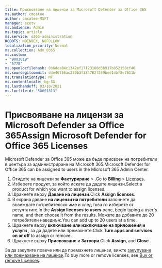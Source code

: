```yaml
---
title: Присвояване на лицензи за Microsoft Defender за Office 365
ms.author: cmcatee
author: cmcatee-MSFT
manager: scotv
ms.audience: Admin
ms.topic: article
ms.service: o365-administration
ROBOTS: NOINDEX, NOFOLLOW
localization_priority: Normal
ms.collection: Adm_O365
ms.custom:
- "9003019"
- "5778"
ms.openlocfilehash: 0b6dea84c1342ef17f23180d3b917b052158cf46
ms.sourcegitcommit: dde46756ac370b3f384702f259bed1dbf8e7611b
ms.translationtype: MT
ms.contentlocale: bg-BG
ms.lasthandoff: 03/10/2021
ms.locfileid: "50601813"
---
```

# <a name="assign-microsoft-defender-for-office-365-licenses"></a><span data-ttu-id="f2abc-102">Присвояване на лицензи за Microsoft Defender за Office 365</span><span class="sxs-lookup"><span data-stu-id="f2abc-102">Assign Microsoft Defender for Office 365 Licenses</span></span>

<span data-ttu-id="f2abc-103">Microsoft Defender за Office 365 може да бъде присвоен на потребители в центъра за администриране на Microsoft 365.</span><span class="sxs-lookup"><span data-stu-id="f2abc-103">Microsoft Defender for Office 365 can be assigned to users in the Microsoft 365 Admin Center.</span></span>

1. <span data-ttu-id="f2abc-104">Отидете на лицензи за **Фактуриране**  >  [](https://go.microsoft.com/fwlink/p/?linkid=842264).</span><span class="sxs-lookup"><span data-stu-id="f2abc-104">Go to **Billing** > [Licenses](https://go.microsoft.com/fwlink/p/?linkid=842264).</span></span>
2. <span data-ttu-id="f2abc-105">Изберете продукт, за който искате да дадете лицензи.</span><span class="sxs-lookup"><span data-stu-id="f2abc-105">Select a product for which you want to assign licenses.</span></span>
3. <span data-ttu-id="f2abc-106">Щракнете върху **Даване на лицензи**.</span><span class="sxs-lookup"><span data-stu-id="f2abc-106">Click **Assign licenses**.</span></span>
4. <span data-ttu-id="f2abc-107">В екрана даване **на лицензи на потребители**  започнете да въвеждате потребителско име и след това го изберете от резултатите.</span><span class="sxs-lookup"><span data-stu-id="f2abc-107">In the **Assign licenses to users**  pane, begin typing a user's name, and then choose it from the results.</span></span> <span data-ttu-id="f2abc-108">Можете да добавите до 20 потребители наведнъж.</span><span class="sxs-lookup"><span data-stu-id="f2abc-108">You can add up to 20 users at a time.</span></span>
5. <span data-ttu-id="f2abc-109">Щракнете върху **включване или изключване на приложения и услуги**  , за да дадете или премахнете.</span><span class="sxs-lookup"><span data-stu-id="f2abc-109">Click **Turn apps and services on or off**  to assign or remove.</span></span>
6. <span data-ttu-id="f2abc-110">Щракнете върху **Присвояване** и  **Затвори**.</span><span class="sxs-lookup"><span data-stu-id="f2abc-110">Click **Assign**, and  **Close**.</span></span>

<span data-ttu-id="f2abc-111">За да закупите повече или да премахнете лицензи, вижте [закупуване или премахване на лицензи](https://docs.microsoft.com/microsoft-365/commerce/licenses/buy-licenses#buy-or-remove-licenses-for-your-business-subscription).</span><span class="sxs-lookup"><span data-stu-id="f2abc-111">To buy more or remove licenses, see [Buy or remove Licenses](https://docs.microsoft.com/microsoft-365/commerce/licenses/buy-licenses#buy-or-remove-licenses-for-your-business-subscription).</span></span>